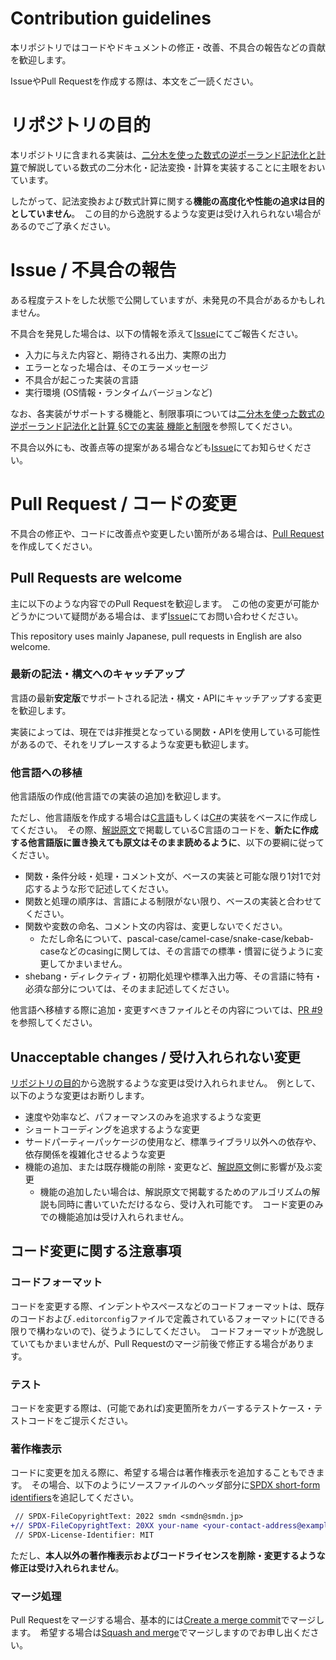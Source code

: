 # Contribution guidelines
本リポジトリではコードやドキュメントの修正・改善、不具合の報告などの貢献を歓迎します。

IssueやPull Requestを作成する際は、本文をご一読ください。

# リポジトリの目的
本リポジトリに含まれる実装は、[二分木を使った数式の逆ポーランド記法化と計算](https://smdn.jp/programming/tips/polish/)で解説している数式の二分木化・記法変換・計算を実装することに主眼をおいています。

したがって、記法変換および数式計算に関する**機能の高度化や性能の追求は目的としていません**。　この目的から逸脱するような変更は受け入れられない場合があるのでご了承ください。

# Issue / 不具合の報告
ある程度テストをした状態で公開していますが、未発見の不具合があるかもしれません。

不具合を発見した場合は、以下の情報を添えて[Issue](/../../issues/)にてご報告ください。
- 入力に与えた内容と、期待される出力、実際の出力
- エラーとなった場合は、そのエラーメッセージ
- 不具合が起こった実装の言語
- 実行環境 (OS情報・ランタイムバージョンなど)

なお、各実装がサポートする機能と、制限事項については[二分木を使った数式の逆ポーランド記法化と計算 §Cでの実装 機能と制限](https://smdn.jp/programming/tips/polish/#Implementation_C_FeaturesAndLimitations)を参照してください。

不具合以外にも、改善点等の提案がある場合なども[Issue](/../../issues/)にてお知らせください。

# Pull Request / コードの変更
不具合の修正や、コードに改善点や変更したい箇所がある場合は、[Pull Request](/../../pulls/)を作成してください。

## Pull Requests are welcome
主に以下のような内容でのPull Requestを歓迎します。　この他の変更が可能かどうかについて疑問がある場合は、まず[Issue](/../../issues/)にてお問い合わせください。

This repository uses mainly Japanese, pull requests in English are also welcome.

### 最新の記法・構文へのキャッチアップ
言語の最新**安定版**でサポートされる記法・構文・APIにキャッチアップする変更を歓迎します。

実装によっては、現在では非推奨となっている関数・APIを使用している可能性があるので、それをリプレースするような変更も歓迎します。

### 他言語への移植
他言語版の作成(他言語での実装の追加)を歓迎します。

ただし、他言語版を作成する場合は[C言語](/src/impls/c/)もしくは[C#](/src/impls/csharp/)の実装をベースに作成してください。　その際、[解説原文](https://smdn.jp/programming/tips/polish/)で掲載しているC言語のコードを、**新たに作成する他言語版に置き換えても原文はそのまま読めるように**、以下の要綱に従ってください。

- 関数・条件分岐・処理・コメント文が、ベースの実装と可能な限り1対1で対応するような形で記述してください。
- 関数と処理の順序は、言語による制限がない限り、ベースの実装と合わせてください。
- 関数や変数の命名、コメント文の内容は、変更しないでください。
  - ただし命名について、pascal-case/camel-case/snake-case/kebab-caseなどのcasingに関しては、その言語での標準・慣習に従うように変更してかまいません。
- shebang・ディレクティブ・初期化処理や標準入出力等、その言語に特有・必須な部分については、そのまま記述してください。

他言語へ移植する際に追加・変更すべきファイルとその内容については、[PR #9](/../../pull/9)を参照してください。

## Unacceptable changes / 受け入れられない変更
[リポジトリの目的](#リポジトリの目的)から逸脱するような変更は受け入れられません。　例として、以下のような変更はお断りします。

- 速度や効率など、パフォーマンスのみを追求するような変更
- ショートコーディングを追求するような変更
- サードパーティーパッケージの使用など、標準ライブラリ以外への依存や、依存関係を複雑化させるような変更
- 機能の追加、または既存機能の削除・変更など、[解説原文](https://smdn.jp/programming/tips/polish/)側に影響が及ぶ変更
  - 機能の追加したい場合は、解説原文で掲載するためのアルゴリズムの解説も同時に書いていただけるなら、受け入れ可能です。　コード変更のみでの機能追加は受け入れられません。

## コード変更に関する注意事項

### コードフォーマット
コードを変更する際、インデントやスペースなどのコードフォーマットは、既存のコードおよび`.editorconfig`ファイルで定義されているフォーマットに(できる限りで構わないので)、従うようにしてください。　コードフォーマットが逸脱していてもかまいませんが、Pull Requestのマージ前後で修正する場合があります。

### テスト
コードを変更する際は、(可能であれば)変更箇所をカバーするテストケース・テストコードをご提示ください。

### 著作権表示
コードに変更を加える際に、希望する場合は著作権表示を追加することもできます。　その場合、以下のようにソースファイルのヘッダ部分に[SPDX short-form identifiers](https://spdx.dev/ids/)を追記してください。

```diff
 // SPDX-FileCopyrightText: 2022 smdn <smdn@smdn.jp>
+// SPDX-FileCopyrightText: 20XX your-name <your-contact-address@example.jp>
 // SPDX-License-Identifier: MIT
```

ただし、**本人以外の著作権表示およびコードライセンスを削除・変更するような修正は受け入れられません**。

### マージ処理
Pull Requestをマージする場合、基本的には[Create a merge commit](https://docs.github.com/ja/pull-requests/collaborating-with-pull-requests/incorporating-changes-from-a-pull-request/about-pull-request-merges)でマージします。　希望する場合は[Squash and merge](https://docs.github.com/ja/pull-requests/collaborating-with-pull-requests/incorporating-changes-from-a-pull-request/about-pull-request-merges#squash-and-merge-your-pull-request-commits)でマージしますのでお申し出ください。

